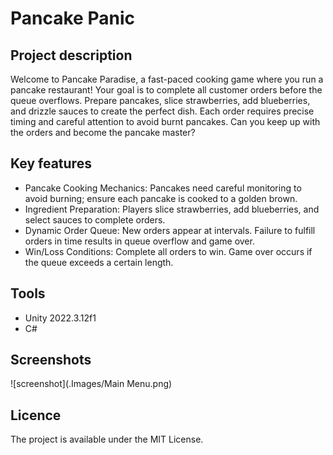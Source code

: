 # Pancake Panic

## Project description
Welcome to Pancake Paradise, a fast-paced cooking game where you run a pancake restaurant! Your goal is to complete all customer orders before the queue overflows. Prepare pancakes, slice strawberries, add blueberries, and drizzle sauces to create the perfect dish. Each order requires precise timing and careful attention to avoid burnt pancakes. Can you keep up with the orders and become the pancake master? 

## Key features
- Pancake Cooking Mechanics: Pancakes need careful monitoring to avoid burning; ensure each pancake is cooked to a golden brown.
- Ingredient Preparation: Players slice strawberries, add blueberries, and select sauces to complete orders.
- Dynamic Order Queue: New orders appear at intervals. Failure to fulfill orders in time results in queue overflow and game over.
- Win/Loss Conditions: Complete all orders to win. Game over occurs if the queue exceeds a certain length.

## Tools
- Unity 2022.3.12f1
- C#

## Screenshots
![screenshot](.Images/Main Menu.png)

## Licence
The project is available under the MIT License.

